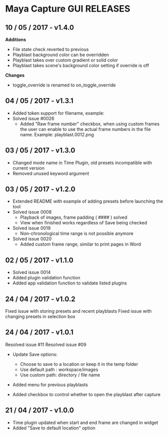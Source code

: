 # Maya Capture GUI RELEASES

## 10 / 05 / 2017 - v1.4.0
__Additions__
- File state check reverted to previous
- Playblast background color can be overridden
- Playblast takes over custom gradient or solid color
- Playblast takes scene's background color setting if override is off

__Changes__
- toggle_override is renamed to on_toggle_override


## 04 / 05 / 2017 - v1.3.1
- Added token support for filename, example:  <Scene>_<Camera>_<RenderLayer>
- Solved issue #0026
  + Added "Raw frame number" checkbox, when using custom frames the user can enable to use the actual frame numbers in the file name. Example: playblast.0012.png

## 03 / 05 / 2017 - v1.3.0
- Changed mode name in Time Plugin, old presets incompatible with current version
- Removed unused keyword argument

## 03 / 05 / 2017 - v1.2.0
- Extended README with example of adding presets before launching the
tool
- Solved issue 0008
  + Playback of images, frame padding ( #### ) solved
  + View when finished works regardless of Save being checked
- Solved issue 0019
  + Non-chronological time range is not possible anymore
- Solved issue 0020
  + Added custom frame range, similar to print pages in Word

## 02 / 05 / 2017 - v1.1.0
- Solved issue 0014
- Added plugin validation function
- Added app validation function to validate listed plugins

## 24 / 04 / 2017 - v1.0.2
Fixed issue with storing presets and recent playblasts
Fixed issue with changing presets in selection box

## 24 / 04 / 2017 - v1.0.1

Resolved issue #11
Resolved issue #09

- Update Save options:
  + Choose to save to a location or keep it in the temp folder
  + Use default path : workspace/images
  + Use custom path: directory / file name

- Added menu for previous playblasts
- Added checkbox to control whether to open the playblast after capture

## 21 / 04 / 2017 - v1.0.0

- Time plugin updated when start and end frame are changed in widget
- Added "Save to default location" option